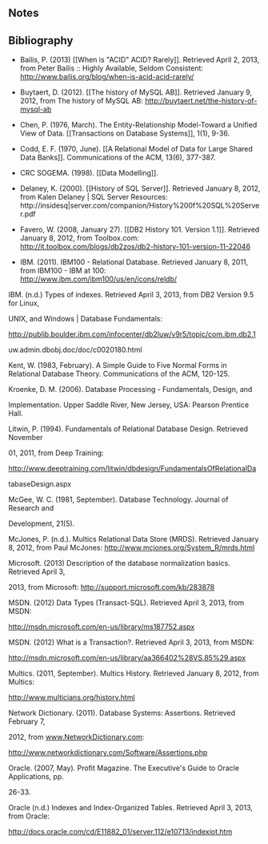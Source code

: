 ## Notes

## Bibliography

- Bailis, P. (2013) [[When is "ACID" ACID? Rarely]]. Retrieved April 2, 2013, from Peter Bailis :: Highly Available, Seldom Consistent: http://www.bailis.org/blog/when-is-acid-acid-rarely/

- Buytaert, D. (2012). [[The history of MySQL AB]]. Retrieved January 9, 2012, from The history of MySQL AB: http://buytaert.net/the-history-of-mysql-ab

- Chen, P. (1976, March). The Entity-Relationship Model-Toward a Unified View of Data. [[Transactions on Database Systems]], 1(1), 9-36.

- Codd, E. F. (1970, June). [[A Relational Model of Data for Large Shared Data Banks]]. Communications of the ACM, 13(6), 377-387.

- CRC SOGEMA. (1998). [[Data Modelling]].

- Delaney, K. (2000). [[History of SQL Server]]. Retrieved January 8, 2012, from Kalen Delaney | SQL Server Resources: http://insidesq|server.com/companion/History%200f%20SQL%20Server.pdf

- Favero, W. (2008, January 27). [[DB2 History 101. Version 1.1]]. Retrieved January 8, 2012, from Toolbox.com: http://it.toolbox.com/blogs/db2zos/db2-history-101-version-11-22046

- IBM. (2011). IBM100 - Relational Database. Retrieved January 8, 2011, from IBM100 - IBM at 100: http://www.ibm.com/ibm100/us/en/icons/reldb/

IBM. (n.d.) Types of indexes. Retrieved April 3, 2013, from DB2 Version 9.5 for Linux,

UNIX, and Windows | Database Fundamentals:

http://publib.boulder.ibm.com/infocenter/db2luw/v9r5/topic/com.ibm.db2.1

uw.admin.dbobj.doc/doc/c0020180.html

Kent, W. (1983, February). A Simple Guide to Five Normal Forms in Relational Database Theory. Communications of the ACM, 120-125.

Kroenke, D. M. (2006). Database Processing - Fundamentals, Design, and

Implementation. Upper Saddle River, New Jersey, USA: Pearson Prentice Hall.

Litwin, P. (1994). Fundamentals of Relational Database Design. Retrieved November

01, 2011, from Deep Training:

http://www.deeptraining.com/litwin/dbdesign/FundamentalsOfRelationalDa

tabaseDesign.aspx

McGee, W. C. (1981, September). Database Technology. Journal of Research and

Development, 21(5).

McJones, P. (n.d.). Multics Relational Data Store (MRDS). Retrieved January 8, 2012, from Paul McJones: http://www.mcjones.org/System_R/mrds.html

Microsoft. (2013) Description of the database normalization basics. Retrieved April 3,

2013, from Microsoft: http://support.microsoft.com/kb/283878

MSDN. (2012) Data Types (Transact-SQL). Retrieved April 3, 2013, from MSDN:

http://msdn.microsoft.com/en-us/library/ms187752.aspx

MSDN. (2012) What is a Transaction?. Retrieved April 3, 2013, from MSDN:

http://msdn.microsoft.com/en-us/library/aa366402%28VS.85%29.aspx

Multics. (2011, September). Multics History. Retrieved January 8, 2012, from Multics:

http://www.multicians.org/history.html

Network Dictionary. (2011). Database Systems: Assertions. Retrieved February 7,

2012, from www.NetworkDictionary.com:

http://www.networkdictionary.com/Software/Assertions.php

Oracle. (2007, May). Profit Magazine. The Executive's Guide to Oracle Applications, pp.

26-33.

Oracle (n.d.) Indexes and Index-Organized Tables. Retrieved April 3, 2013, from Oracle:

http://docs.oracle.com/cd/E11882_01/server.112/e10713/indexiot.htm